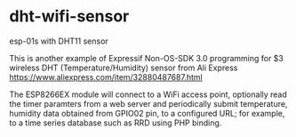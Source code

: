 # dht-wifi-sensor
esp-01s with DHT11 sensor

This is another example of Expressif Non-OS-SDK 3.0 programming for $3 wireless DHT (Temperature/Humidity) sensor from Ali Express https://www.aliexpress.com/item/32880487687.html

The ESP8266EX module will connect to a WiFi access point, optionally read the timer paramters from a web server and periodically submit temperature, humidity data obtained from GPIO02 pin, to a configured URL; for example, to a time series database such as RRD using PHP binding.
